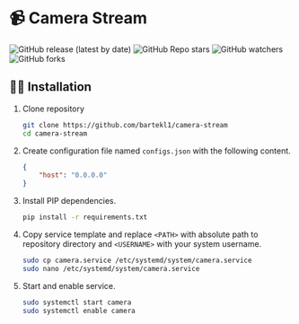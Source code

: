 # 📹 Camera Stream

![GitHub release (latest by date)](https://img.shields.io/github/v/release/bartekl1/camera-stream?style=flat-square)
![GitHub Repo stars](https://img.shields.io/github/stars/bartekl1/camera-stream?style=flat-square)
![GitHub watchers](https://img.shields.io/github/watchers/bartekl1/camera-stream?style=flat-square)
![GitHub forks](https://img.shields.io/github/forks/bartekl1/camera-stream?style=flat-square)

<!-- [🇵🇱 Polish version of README](README_PL.md) -->

## 👨‍💻 Installation

1. Clone repository

    ```bash
    git clone https://github.com/bartekl1/camera-stream
    cd camera-stream
    ```

2. Create configuration file named `configs.json` with the following content.

    ```json
    {
        "host": "0.0.0.0"
    }
    ```

3. Install PIP dependencies.

    ```bash
    pip install -r requirements.txt
    ```

4. Copy service template and replace `<PATH>` with absolute path to repository directory and `<USERNAME>` with your system username.

    ```bash
    sudo cp camera.service /etc/systemd/system/camera.service
    sudo nano /etc/systemd/system/camera.service
    ```

5. Start and enable service.

    ```bash
    sudo systemctl start camera
    sudo systemctl enable camera
    ```
